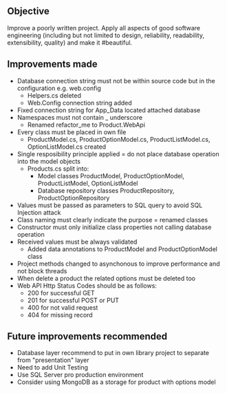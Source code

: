 ## Objective
Improve a poorly written project. Apply all aspects of good software engineering (including but not limited to design, reliability, readability, extensibility, quality) and make it #beautiful.

## Improvements made
* Database connection string must not be within source code but in the configuration e.g. web.config
    * Helpers.cs deleted
    * Web.Config connection string added
* Fixed connection string for App_Data located attached database
* Namespaces must not contain _ underscore
    * Renamed refactor_me to Product.WebApi
* Every class must be placed in own file
    * ProductModel.cs, ProductOptionModel.cs, ProductListModel.cs, OptionListModel.cs created
* Single resposibility principle applied = do not place database operation into the model objects
    * Products.cs split into:
        * Model classes ProductModel, ProductOptionModel, ProductListModel, OptionListModel
        * Database repository classes ProductRepository, ProductOptionRepository
* Values must be passed as parameters to SQL query to avoid SQL Injection attack
* Class naming must clearly indicate the purpose = renamed classes
* Constructor must only initialize class properties not calling database operation
* Received values must be always validated
    * Added data annotations to ProductModel and ProductOptionModel class
* Project methods changed to asynchonous to improve performance and not block threads
* When delete a product the related options must be deleted too
* Web API Http Status Codes should be as follows:
    * 200 for successful GET
    * 201 for successful POST or PUT
    * 400 for not valid request
    * 404 for missing record

## Future improvements recommended
* Database layer recommend to put in own library project to separate from "presentation" layer
* Need to add Unit Testing
* Use SQL Server pro production environment
* Consider using MongoDB as a storage for product with options model
